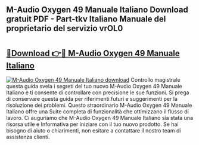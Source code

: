 ## M-Audio Oxygen 49 Manuale Italiano Download gratuit PDF - Part-tkv Italiano Manuale del proprietario del servizio vrOL0

# <h2><a href="http://dfaig48.blite.top/?on=M-Audio+Oxygen+49+Manuale+Italiano">🔗Download 👉🔴 M-Audio Oxygen 49 Manuale Italiano</a></h2>

[![M-Audio Oxygen 49 Manuale Italiano download](https://i.imgur.com/lujVjoI.png)](http://dfaig48.blite.top/?on=M-Audio+Oxygen+49+Manuale+Italiano)
Controllo magistrale questa guida svela i segreti del tuo nuovo M-Audio Oxygen 49 Manuale Italiano e ti consente di controllare con precisione le sue funzioni. Si prega di conservare questa guida per riferimenti futuri e suggerimenti per la risoluzione dei problemi. Questo straordinario M-Audio Oxygen 49 Manuale Italiano offre una Suite completa di funzionalità che ottimizzano il flusso di lavoro. Ci auguriamo che M-Audio Oxygen 49 Manuale Italiano sia stata una risorsa utile e Informativa per iniziare con il tuo nuovo prodotto. Se hai bisogno di aiuto o chiarimenti, non esitare a contattare il nostro team di assistenza clienti.
